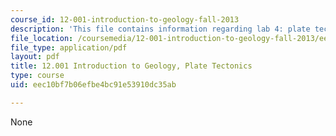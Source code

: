 ```yaml
---
course_id: 12-001-introduction-to-geology-fall-2013
description: 'This file contains information regarding lab 4: plate tectonics.'
file_location: /coursemedia/12-001-introduction-to-geology-fall-2013/eec10bf7b06efbe4bc91e53910dc35ab_MIT12_001F13_Lab4-PlateTe-In.pdf
file_type: application/pdf
layout: pdf
title: 12.001 Introduction to Geology, Plate Tectonics
type: course
uid: eec10bf7b06efbe4bc91e53910dc35ab

---
```

None